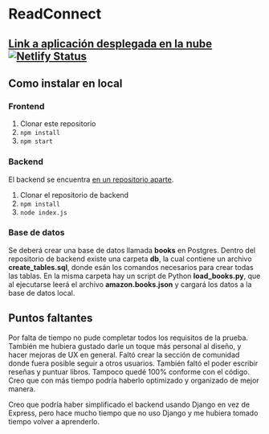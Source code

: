 # ReadConnect

## [Link a aplicación desplegada en la nube](https://read-connect.netlify.app/) [![Netlify Status](https://api.netlify.com/api/v1/badges/fc010969-f7ab-4beb-9edc-551488a077ec/deploy-status)](https://app.netlify.com/sites/read-connect/deploys)

## Como instalar en local

### Frontend

1. Clonar este repositorio
2. ```npm install```
3. ```npm start```

### Backend

El backend se encuentra [en un repositorio aparte](https://github.com/batithumann/read-connect-back).

1. Clonar el repositorio de backend
2. ```npm install```
3. ```node index.js```

### Base de datos

Se deberá crear una base de datos llamada **books** en Postgres.
Dentro del repositorio de backend existe una carpeta **db**, la cual contiene un archivo **create_tables.sql**, donde esán los comandos necesarios para crear todas las tablas.
En la misma carpeta hay un script de Python **load_books.py**, que al ejecutarse leerá el archivo **amazon.books.json** y cargará los datos a la base de datos local.

## Puntos faltantes

Por falta de tiempo no pude completar todos los requisitos de la prueba.
También me hubiera gustado darle un toque más personal al diseño, y hacer mejoras de UX en general.
Faltó crear la sección de comunidad donde fuera posible seguir a otros usuarios.
También faltó el poder escribir reseñas y puntuar libros.
Tampoco quedé 100% conforme con el código. Creo que con más tiempo podría haberlo optimizado y organizado de mejor manera.

Creo que podría haber simplificado el backend usando Django en vez de Express, pero hace mucho tiempo que no uso Django y me hubiera tomado tiempo volver a aprenderlo.
